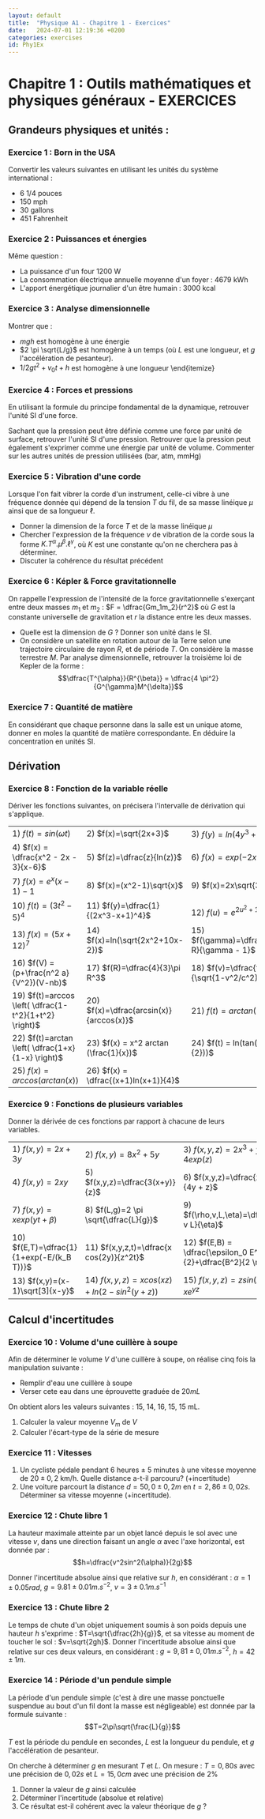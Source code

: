 ```yaml
---
layout: default
title:  "Physique A1 - Chapitre 1 - Exercices"
date:   2024-07-01 12:19:36 +0200
categories: exercises
id: Phy1Ex
---
```


# Chapitre 1 : Outils mathématiques et physiques généraux - EXERCICES

## Grandeurs physiques et unités : 

### Exercice 1 : Born in the USA

Convertir les valeurs suivantes en utilisant les unités du système international : 
- 6 1/4 pouces
- 150 mph
- 30 gallons
- 451 Fahrenheit

### Exercice 2 : Puissances et énergies

Même question : 

- La puissance d'un four 1200 W
- La consommation électrique annuelle moyenne d'un foyer : 4679 kWh
- L'apport énergétique journalier d'un être humain : 3000 kcal

### Exercice 3 : Analyse dimensionnelle

Montrer que : 
- $mgh$ est homogène à une énergie
- $2 \pi \sqrt{L/g}$ est homogène à un temps (où $L$ est une longueur, et $g$ l'accélération de pesanteur).
- $1/2 g t ^2 +v_0 t + h$ est homogène à une longueur
\end{itemize}


### Exercice 4 : Forces et pressions

En utilisant la formule du principe fondamental de la dynamique, retrouver l'unité SI d'une force. 

Sachant que la pression peut être définie comme une force par unité de surface, retrouver l'unité SI d'une pression. 
Retrouver que la pression peut également s'exprimer comme une énergie par unité de volume. Commenter sur les autres unités de pression utilisées (bar, atm, mmHg)

### Exercice 5 : Vibration d'une corde

Lorsque l'on fait vibrer la corde d'un instrument, celle-ci vibre à une fréquence donnée qui dépend de la tension $T$ du fil, de sa masse linéique $\mu$ ainsi que de sa longueur $\ell$.
- Donner la dimension de la force $T$ et de la masse linéique $\mu$
- Chercher l'expression de la fréquence $\nu$ de vibration de la corde sous la forme $K.T^{\alpha}.\mu^{\beta}.\ell^{\gamma}$, où $K$ est une constante qu'on ne cherchera pas à déterminer.
- Discuter la cohérence du résultat précédent

### Exercice 6 : Képler \& Force gravitationnelle

On rappelle l'expression de l'intensité de la force gravitationnelle s'exerçant entre deux masses $m_1$ et $m_2$ : $F = \dfrac{Gm_1m_2}{r^2}$ où $G$ est la constante universelle de gravitation et $r$ la distance entre les deux masses.
- Quelle est la dimension de $G$ ? Donner son unité dans le SI. 
- On considère un satellite en rotation autour de la Terre selon une trajectoire circulaire de rayon $R$, et de période $T$. On considère la masse terrestre $M$. Par analyse dimensionnelle, retrouver la troisième loi de Kepler de la forme : 
$$\dfrac{T^{\alpha}}{R^{\beta}} = \dfrac{4 \pi^2}{G^{\gamma}M^{\delta}}$$

### Exercice 7 : Quantité de matière

En considérant que chaque personne dans la salle est un unique atome, donner en moles la quantité de matière correspondante. En déduire la concentration en unités SI. 

## Dérivation 

### Exercice 8 : Fonction de la variable réelle

Dériver les fonctions suivantes, on précisera l'intervalle de dérivation qui s'applique. 

|  |  |  |
|--|--|--|
|1)  $f(t)=sin(\omega t)$  | 2)  $f(x)=\sqrt{2x+3}$ | 3)  $f(y) = ln(4y^3 + 2)$|
|4)  $f(x) = \dfrac{x^2 - 2x - 3}{x-6}$ | 5)  $f(z)=\dfrac{z}{ln(z)}$ | 6)  $f(x)=exp(-2x +\alpha)$|
|7)  $f(x)=e^x(x-1)-1$ | 8)  $f(x)=(x^2-1)\sqrt{x}$ | 9)  $f(x)=2x\sqrt{3x^2+5}$|
|10)  $f(t)=(3t^2-5)^4$ | 11)  $f(y)=\dfrac{1}{(2x^3-x+1)^4}$ | 12)  $f(u)=e^{2u^2+1}$|
|13)  $f(x)=(5x+12)^7$ | 14)  $f(x)=ln(\sqrt{2x^2+10x-2})$ | 15)  $f(\gamma)=\dfrac{\gamma R}{\gamma - 1}$|
|16)  $f(V) = (p+\frac{n^2 a}{V^2})(V-nb)$ | 17)  $f(R)=\dfrac{4}{3}\pi R^3$ | 18)  $f(v)=\dfrac{t-vx/c^2}{\sqrt{1-v^2/c^2}}$|
|19) $f(t)=arccos \left( \dfrac{1-t^2}{1+t^2} \right)$ | 20) $f(x)=\dfrac{arcsin(x)}{arccos(x)}$ | 21) $f(t)=arctan(2t^2+1)$|
|22) $f(t)=arctan \left( \dfrac{1+x}{1-x} \right)$ | 23) $f(x) = x^2 arctan (\frac{1}{x})$ | 24) $f(t) = ln(tan(\frac{t}{2}))$|
|25) $f(x) = arccos(arctan(x))$ | 26) $f(x) = \dfrac{(x+1)ln(x+1)}{4}$||

### Exercice 9 : Fonctions de plusieurs variables

Donner la dérivée de ces fonctions par rapport à chacune de leurs variables.

|  |  |  |
|--|--|--|
|1)  $f(x,y)=2x + 3y$ | 2)  $f(x,y)=8x^2+5y$ | 3)  $f(x,y,z) = 2x^3 + y + 4 exp(z)$|
|4)  $f(x,y)=2xy$ | 5)  $f(x,y,z)=\dfrac{3(x+y)}{z}$ | 6)  $f(x,y,z)=\dfrac{x^2 -1}{4y + z}$|
|7)  $f(x,y)=xexp(yt+\beta)$ | 8)  $f(L,g)=2 \pi \sqrt{\dfrac{L}{g}}$ | 9)  $f(\rho,v,L,\eta)=\dfrac{\rho v L}{\eta}$ |
|10)  $f(E,T)=\dfrac{1}{1+exp(-E/(k_B T))}$ | 11)  $f(x,y,z,t)=\dfrac{x cos(2y)}{z^2t}$ | 12)  $f(E,B) = \dfrac{\epsilon_0 E^2}{2}+\dfrac{B^2}{2 \mu_0}$|
|13) $f(x,y)=(x-1)\sqrt[3]{x-y}$ | 14)  $f(x,y,z) = xcos(xz)+ln(2-sin^2(y+z))$ | 15)  $f(x,y,z) = zsin(xy)+xe^{yz}$|

## Calcul d'incertitudes

### Exercice 10 : Volume d'une cuillère à soupe

Afin de déterminer le volume $V$ d'une cuillère à soupe, on réalise cinq fois la manipulation suivante : 
- Remplir d'eau une cuillère à soupe
- Verser cete eau dans une éprouvette graduée de $20mL$

On obtient alors les valeurs suivantes : 15, 14, 16, 15, 15 mL.
1. Calculer la valeur moyenne $V_m$ de $V$
2. Calculer l'écart-type de la série de mesure

### Exercice 11 : Vitesses

1. Un cycliste pédale pendant 6 heures $\pm$ 5 minutes à une vitesse moyenne de $20 \pm 0,2$ km/h. Quelle distance a-t-il parcouru? (+incertitude)
2. Une voiture parcourt la distance $d=50,0\pm0,2m$ en $t=2,86 \pm 0,02 s$. Déterminer sa vitesse moyenne (+incertitude).

### Exercice 12 : Chute libre 1

La hauteur maximale atteinte par un objet lancé depuis le sol avec une vitesse $v$, dans une direction faisant un angle $\alpha$ avec l'axe horizontal, est donnée par : 
$$h=\dfrac{v^2sin^2(\alpha)}{2g}$$ 

Donner l'incertitude absolue ainsi que relative sur $h$, en considérant : $\alpha = 1\pm 0.05 rad$, $g=9.81 \pm 0.01 m.s^{-2}$, $v=3 \pm 0.1 m.s^{-1}$

### Exercice 13 : Chute libre 2

Le temps de chute d'un objet uniquement soumis à son poids depuis une hauteur $h$ s'exprime : $T=\sqrt{\dfrac{2h}{g}}$, et sa vitesse au moment de toucher le sol : $v=\sqrt{2gh}$. 
Donner l'incertitude absolue ainsi que relative sur ces deux valeurs, en considérant : $g=9,81 \pm 0,01 m.s^{-2}$, $h=42 \pm 1m$.

### Exercice 14  : Période d'un pendule simple
La période d'un pendule simple (c'est à dire une masse ponctuelle suspendue au bout d'un fil dont la masse est négligeable) est donnée par la formule suivante : 
$$T=2\pi\sqrt{\frac{L}{g}}$$

$T$ est la période du pendule en secondes, $L$ est la longueur du pendule, et $g$ l'accélération de pesanteur.

On cherche à déterminer $g$ en mesurant $T$ et $L$. On mesure : $T=0,80s$ avec une précision de $0,02s$ et $L=15,0 cm$ avec une précision de $2\%$

1. Donner la valeur de $g$ ainsi calculée
2. Déterminer l'incertitude (absolue et relative)
3. Ce résultat est-il cohérent avec la valeur théorique de $g$ ?